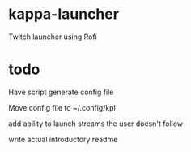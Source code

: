# kappa-launcher
Twitch launcher using Rofi

# todo
Have script generate config file

Move config file to ~/.config/kpl

add ability to launch streams the user doesn't follow

write actual introductory readme
